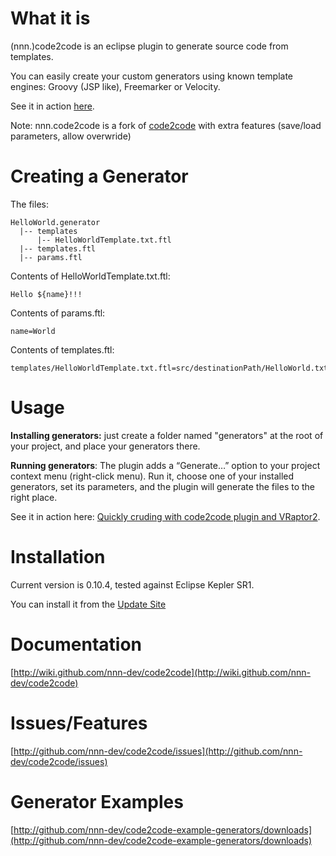 # What it is

(nnn.)code2code is an eclipse plugin to generate source code from templates.

You can easily create your custom generators using known template engines: Groovy (JSP like), Freemarker or Velocity.

See it in action  [here](http://elsethenif.wordpress.com/2009/06/12/quickly-cruding-with-code2code-plugin-and-vraptor2/).

Note: 
nnn.code2code is a fork of [code2code](https://github.com/srizzo/code2code) with extra features (save/load parameters, allow overwride)

# Creating a Generator

The files:

    HelloWorld.generator
      |-- templates
          |-- HelloWorldTemplate.txt.ftl
      |-- templates.ftl
      |-- params.ftl


Contents of HelloWorldTemplate.txt.ftl:

    Hello ${name}!!!


Contents of params.ftl:

    name=World


Contents of templates.ftl:

    templates/HelloWorldTemplate.txt.ftl=src/destinationPath/HelloWorld.txt



# Usage

<strong>Installing generators:</strong> just create a folder named "generators" at the root of your project, and place your generators there.

<strong>Running generators</strong>: The plugin adds a “Generate…” option to your project context menu (right-click menu). Run it, choose one of your installed generators, set its parameters, and the plugin will generate the files to the right place.

See it in action here: [Quickly cruding with code2code plugin and VRaptor2](http://elsethenif.wordpress.com/2009/06/12/quickly-cruding-with-code2code-plugin-and-vraptor2/).


# Installation

Current version is 0.10.4, tested against Eclipse Kepler SR1.

You can install it from the [Update Site](http://nnn-dev.github.com/code2code/updatesite)


# Documentation

[http://wiki.github.com/nnn-dev/code2code](http://wiki.github.com/nnn-dev/code2code)


# Issues/Features

[http://github.com/nnn-dev/code2code/issues](http://github.com/nnn-dev/code2code/issues)


# Generator Examples

[http://github.com/nnn-dev/code2code-example-generators/downloads](http://github.com/nnn-dev/code2code-example-generators/downloads)

